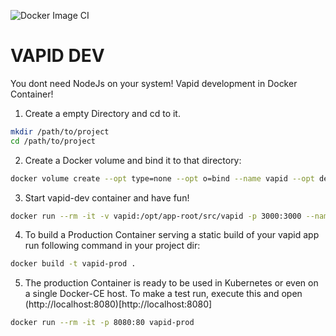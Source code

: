 ![Docker Image CI](https://github.com/chwzr/vapid-dev/workflows/Docker%20Image%20CI/badge.svg)

# VAPID DEV
You dont need NodeJs on your system!
Vapid development in Docker Container!

1. Create a empty Directory and cd to it. 
```bash
mkdir /path/to/project
cd /path/to/project
```

2. Create a Docker volume and bind it to that directory:

```bash
docker volume create --opt type=none --opt o=bind --name vapid --opt device="$(pwd)"
``` 

3. Start vapid-dev container and have fun!

```bash
docker run --rm -it -v vapid:/opt/app-root/src/vapid -p 3000:3000 --name vapid vapid
```

4. To build a Production Container serving a static build of your vapid app run following command in your project dir:

```bash
docker build -t vapid-prod .
```

5. The production Container is ready to be used in Kubernetes or even on a single Docker-CE host. 
To make a test run, execute this and open (http://localhost:8080)[http://localhost:8080]

```bash
docker run --rm -it -p 8080:80 vapid-prod
```

